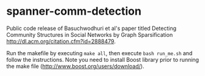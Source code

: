 # spanner-comm-detection
Public code release of Basuchwodhuri et al's paper titled Detecting Community Structures in Social Networks by Graph Sparsification http://dl.acm.org/citation.cfm?id=2888479.

Run the makefile by executing ```make all```, then execute ```bash run_me.sh``` and follow the instructions. Note you need to install Boost library prior to running the make file (http://www.boost.org/users/download/). 
